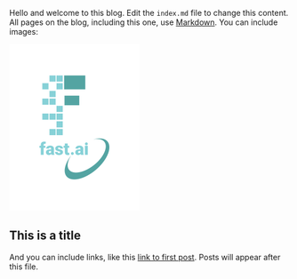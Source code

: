 Hello and welcome to this blog. Edit the `index.md` file to change this content. All pages on the blog, including this one, use [Markdown](https://guides.github.com/features/mastering-markdown/). You can include images:

![Image of fast.ai logo](images/logo.png)

## This is a title

And you can include links, like this [link to first post](https://github.com/ay1011/AL.github.io/blob/master/_posts/2021-06-18_first_post.md). Posts will appear after this file. 
